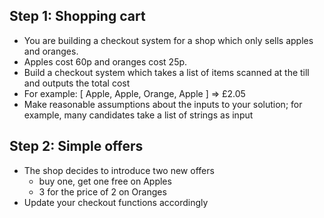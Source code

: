 
## Step 1: Shopping cart

* You are building a checkout system for a shop which only sells apples and oranges.
* Apples cost 60p and oranges cost 25p.
* Build a checkout system which takes a list of items scanned at the till and outputs the total cost
* For example: [ Apple, Apple, Orange, Apple ] =&gt; £2.05
* Make reasonable assumptions about the inputs to your solution; for example, many candidates take a list of strings as input

## Step 2: Simple offers

* The shop decides to introduce two new offers
  * buy one, get one free on Apples
  * 3 for the price of 2 on Oranges
* Update your checkout functions accordingly